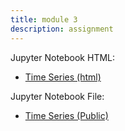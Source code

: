 ```yaml
---
title: module 3
description: assignment
---
```

Jupyter Notebook HTML:
- [Time Series (html)](TimeSeries.html)

Jupyter Notebook File:
- [Time Series (Public)](TimeSeries_Public.ipynb)

